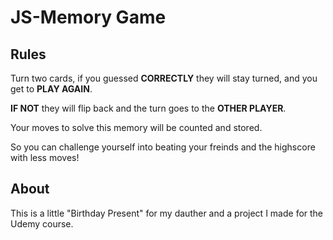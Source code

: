 # JS-Memory Game
 ## Rules  

Turn two cards, if you guessed **CORRECTLY** they will stay turned, and you get to **PLAY AGAIN**.

**IF NOT** they will flip back and the turn goes to the **OTHER PLAYER**.

Your moves to solve this memory will be counted and stored.

So you can challenge yourself into beating your freinds and the highscore with less moves!

## About

This is a little "Birthday Present" for my dauther and a project I made for the Udemy course.
